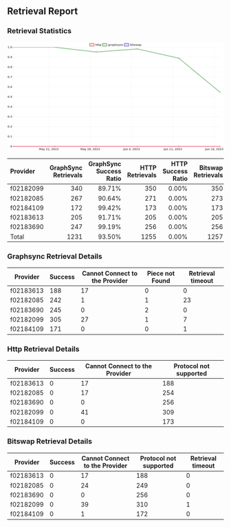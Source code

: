 ## Retrieval Report
### Retrieval Statistics
<img src="https://raw.githubusercontent.com/data-preservation-programs/filplus-checker-assets/main/filecoin-project/filecoin-plus-large-datasets/issues/1970/1687224787683.png"/>

| Provider  | GraphSync Retrievals | GraphSync Success Ratio | HTTP Retrievals | HTTP Success Ratio | Bitswap Retrievals | Bitswap Success Ratio |
| :-------- | -------------------: | ----------------------: | --------------: | -----------------: | -----------------: | --------------------: |
| f02182099 |                  340 |                  89.71% |             350 |              0.00% |                350 |                 0.00% |
| f02182085 |                  267 |                  90.64% |             271 |              0.00% |                273 |                 0.00% |
| f02184109 |                  172 |                  99.42% |             173 |              0.00% |                173 |                 0.00% |
| f02183613 |                  205 |                  91.71% |             205 |              0.00% |                205 |                 0.00% |
| f02183690 |                  247 |                  99.19% |             256 |              0.00% |                256 |                 0.00% |
| Total     |                 1231 |                  93.50% |            1255 |              0.00% |               1257 |                 0.00% |

### Graphsync Retrieval Details
| Provider  | Success | Cannot Connect to the Provider | Piece not Found | Retrieval timeout |
| --------- | ------- | ------------------------------ | --------------- | ----------------- |
| f02183613 | 188     | 17                             | 0               | 0                 |
| f02182085 | 242     | 1                              | 1               | 23                |
| f02183690 | 245     | 0                              | 2               | 0                 |
| f02182099 | 305     | 27                             | 1               | 7                 |
| f02184109 | 171     | 0                              | 0               | 1                 |

### Http Retrieval Details
| Provider  | Success | Cannot Connect to the Provider | Protocol not supported |
| --------- | ------- | ------------------------------ | ---------------------- |
| f02183613 | 0       | 17                             | 188                    |
| f02182085 | 0       | 17                             | 254                    |
| f02183690 | 0       | 0                              | 256                    |
| f02182099 | 0       | 41                             | 309                    |
| f02184109 | 0       | 0                              | 173                    |

### Bitswap Retrieval Details
| Provider  | Success | Cannot Connect to the Provider | Protocol not supported | Retrieval timeout |
| --------- | ------- | ------------------------------ | ---------------------- | ----------------- |
| f02183613 | 0       | 17                             | 188                    | 0                 |
| f02182085 | 0       | 24                             | 249                    | 0                 |
| f02183690 | 0       | 0                              | 256                    | 0                 |
| f02182099 | 0       | 39                             | 310                    | 1                 |
| f02184109 | 0       | 1                              | 172                    | 0                 |
